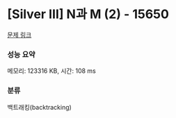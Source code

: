 # [Silver III] N과 M (2) - 15650 

[문제 링크](https://www.acmicpc.net/problem/15650) 

### 성능 요약

메모리: 123316 KB, 시간: 108 ms

### 분류

백트래킹(backtracking)

